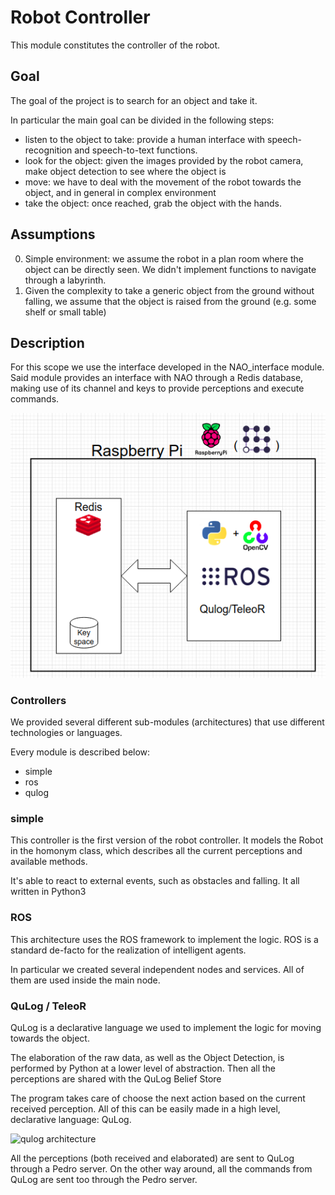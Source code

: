 # Robot Controller

This module constitutes the controller of the robot.  

## Goal
The goal of the project is to search for an object and take it.

In particular the main goal can be divided in the following steps:
- listen to the object to take: provide a human interface with speech-recognition and speech-to-text functions.
- look for the object: given the images provided by the robot camera, make object detection to see where the object is
- move: we have to deal with the movement of the robot towards the object, and in general in complex environment
- take the object: once reached, grab the object with the hands.

## Assumptions
0. Simple environment: we assume the robot in a plan room where the object can be directly seen.
We didn't implement functions to navigate through a labyrinth. 
0. Given the complexity to take a generic object from the ground without falling,
we assume that the object is raised from the ground (e.g. some shelf or small table)

## Description
For this scope we use the interface developed in the NAO_interface module.
Said module provides an interface with NAO through a Redis database,
making use of its channel and keys to provide perceptions and execute commands.

![module_image](../docs/assets/robot_controller.png)


### Controllers
We provided several different sub-modules (architectures) that use different
technologies or languages.

Every module is described below:
* simple
* ros
* qulog


### simple
This controller is the first version of the robot controller.
It models the Robot in the homonym class, which describes all the current perceptions and available methods.

It's able to react to external events, such as obstacles and falling.
It all written in Python3

### ROS
This architecture uses the ROS framework to implement the logic.
ROS is a standard de-facto for the realization of intelligent agents.

In particular we created several independent nodes and services.
All of them are used inside the main node. 

### QuLog / TeleoR
QuLog is a declarative language we used to implement the logic
for moving towards the object.

The elaboration of the raw data, as well as the Object Detection,
is performed by Python at a lower level of abstraction.
Then all the perceptions are shared with the QuLog Belief Store

The program takes care of choose the next action based on the current received perception.
All of this can be easily made in a high level, declarative language: QuLog.


![qulog architecture](../docs/assets/qulog_architecture "Qulog / TeleoR")

All the perceptions (both received and elaborated) are sent to QuLog through a Pedro server.
On the other way around, all the commands from QuLog are sent too through the Pedro server.


